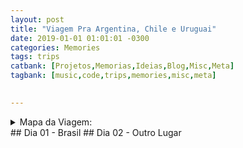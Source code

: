 ```yaml
---
layout: post
title: "Viagem Pra Argentina, Chile e Uruguai"
date: 2019-01-01 01:01:01 -0300
categories: Memories
tags: trips
catbank: [Projetos,Memorias,Ideias,Blog,Misc,Meta]
tagbank: [music,code,trips,memories,misc,meta]

 
---
```

<details>
  <summary>Mapa da Viagem:</summary>
  <pre>
[Imagem Aqui]
</pre>
</details>
## Dia 01 - Brasil
## Dia 02 - Outro Lugar